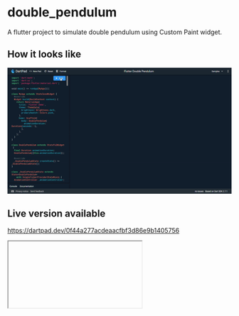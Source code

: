 # double_pendulum

A flutter project to simulate double pendulum using Custom Paint widget.

## How it looks like

![Gif of the simulation](./flutter_double_pendulum_demo.gif)

## Live version available

https://dartpad.dev/0f44a277acdeaacfbf3d86e9b1405756

<iframe src="https://dartpad.dev/embed-inline.html?id=0f44a277acdeaacfbf3d86e9b1405756&split=20&theme=dark></iframe>
## Major inspiration

https://observablehq.com/@travisdoesmath/double-pendulums-are-chaotic

### Main Reference

https://www.youtube.com/watch?v=uWzPe_S-RVE
https://www.myphysicslab.com/pendulum/double-pendulum-en.html

## Note of Caution

This physics used is not in correct scale and might differ from correct results.
This is more of fun project to test Custom Painter.

## Getting Started

This project is a starting point for a Flutter application.

A few resources to get you started if this is your first Flutter project:

- [Lab: Write your first Flutter app](https://flutter.dev/docs/get-started/codelab)
- [Cookbook: Useful Flutter samples](https://flutter.dev/docs/cookbook)

For help getting started with Flutter, view our
[online documentation](https://flutter.dev/docs), which offers tutorials,
samples, guidance on mobile development, and a full API reference.
